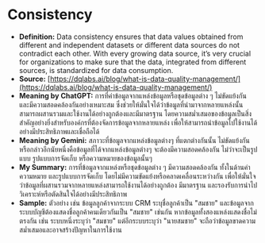 # Consistency 
- **Definition:** Data consistency ensures that data values obtained from different and independent datasets or different data sources do not contradict each other. With every growing data source, it’s very crucial for organizations to make sure that the data, integrated from different sources, is standardized for data consumption.
- **Source:** [https://dqlabs.ai/blog/what-is-data-quality-management/](https://dqlabs.ai/blog/what-is-data-quality-management/)
- **Meaning by ChatGPT:** การที่ค่าข้อมูลจากแหล่งข้อมูลหรือชุดข้อมูลต่าง ๆ ไม่ขัดแย้งกัน และมีความสอดคล้องกันอย่างเหมาะสม ซึ่งช่วยให้มั่นใจได้ว่าข้อมูลที่นำมาจากหลายแหล่งนั้นสามารถผสานรวมและใช้งานได้อย่างถูกต้องและมีมาตรฐาน โดยความสม่ำเสมอของข้อมูลเป็นสิ่งสำคัญอย่างยิ่งสำหรับองค์กรที่ต้องจัดการข้อมูลจากหลายแหล่ง เพื่อให้สามารถนำข้อมูลไปใช้งานได้อย่างมีประสิทธิภาพและเชื่อถือได้
- **Meaning by Gemini:** สภาวะที่ข้อมูลจากแหล่งข้อมูลต่างๆ ที่แตกต่างกันนั้น ไม่ขัดแย้งกัน หรือกล่าวอีกนัยหนึ่งคือข้อมูลที่ได้จากแหล่งข้อมูลต่างๆ จะต้องมีความสอดคล้องกัน ไม่ว่าจะเป็นรูปแบบ รูปแบบการจัดเก็บ หรือความหมายของข้อมูลนั้นๆ
- **My Summary:** การที่ข้อมูลจากแหล่งหรือชุดข้อมูลต่าง ๆ มีความสอดคล้องกัน ทั้งในด้านค่า ความหมาย และรูปแบบการจัดเก็บ โดยไม่มีความขัดแย้งหรือคลาดเคลื่อนระหว่างกัน เพื่อให้มั่นใจว่าข้อมูลที่ผสานรวมจากหลายแหล่งสามารถใช้งานได้อย่างถูกต้อง มีมาตรฐาน และรองรับการนำไปวิเคราะห์หรือตัดสินใจได้อย่างมีประสิทธิภาพ
- **Sample:** ตัวอย่าง เช่น ข้อมูลลูกค้าจากระบบ CRM ระบุชื่อลูกค้าเป็น "สมชาย" และข้อมูลจากระบบบัญชีต้องแสดงชื่อลูกค้าคนเดียวกันเป็น "สมชาย" เช่นกัน หากข้อมูลทั้งสองแหล่งแสดงชื่อไม่ตรงกัน เช่น ระบบหนึ่งระบุว่า "สมชาย" แต่อีกระบบระบุว่า "นายสมชาย" จะถือว่าข้อมูลขาดความสม่ำเสมอและอาจสร้างปัญหาในการใช้งาน
